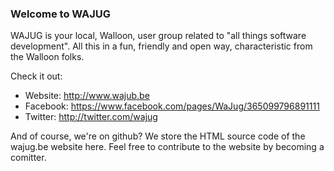 ### Welcome to WAJUG

WAJUG is your local, Walloon, user group related to "all things software development". 
All this in a fun, friendly and open way, characteristic from the Walloon folks. 

Check it out:
* Website: http://www.wajub.be
* Facebook: https://www.facebook.com/pages/WaJug/365099796891111
* Twitter: http://twitter.com/wajug

And of course, we're on github? We store the HTML source code of the wajug.be website here.
Feel free to contribute to the website by becoming a comitter.
